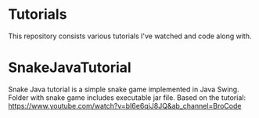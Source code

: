 # Tutorials
 This repository consists various tutorials I've watched and code along with.

# SnakeJavaTutorial
  Snake Java tutorial is a simple snake game implemented in Java Swing.  
  Folder with snake game includes executable jar file.
  Based on the tutorial: https://www.youtube.com/watch?v=bI6e6qjJ8JQ&ab_channel=BroCode
